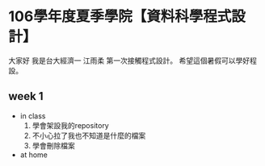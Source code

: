 # 106學年度夏季學院【資料科學程式設計】
大家好
我是台大經濟一 江雨柔 第一次接觸程式設計。
希望這個暑假可以學好程設。
## week 1
  * in class
    1. 學會架設我的repository 
    2. 不小心拉了我也不知道是什麼的檔案
    3. 學會刪除檔案
  * at home
